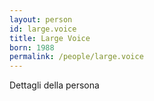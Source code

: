 ```yaml
---
layout: person
id: large.voice
title: Large Voice
born: 1988
permalink: /people/large.voice
---
```


Dettagli della persona 